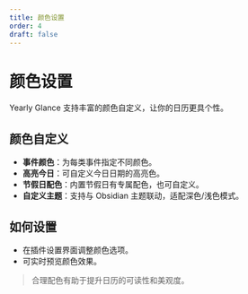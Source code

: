 ```yaml
---
title: 颜色设置
order: 4
draft: false
---
```


# 颜色设置

Yearly Glance 支持丰富的颜色自定义，让你的日历更具个性。

## 颜色自定义

- **事件颜色**：为每类事件指定不同颜色。
- **高亮今日**：可自定义今日日期的高亮色。
- **节假日配色**：内置节假日有专属配色，也可自定义。
- **自定义主题**：支持与 Obsidian 主题联动，适配深色/浅色模式。

## 如何设置

- 在插件设置界面调整颜色选项。
- 可实时预览颜色效果。

> 合理配色有助于提升日历的可读性和美观度。